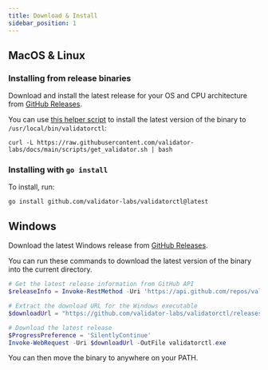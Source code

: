 ```yaml
---
title: Download & Install
sidebar_position: 1
---
```


## MacOS & Linux

### Installing from release binaries

Download and install the latest release for your OS and CPU architecture from [GitHub Releases](https://github.com/validator-labs/validatorctl/releases).

You can use [this helper script](https://raw.githubusercontent.com/validator-labs/docs/main/scripts/get_validator.sh) to install the latest version of the binary to `/usr/local/bin/validatorctl`:

```shell
curl -L https://raw.githubusercontent.com/validator-labs/docs/main/scripts/get_validator.sh | bash
```

### Installing with `go install`

To install, run:

```shell
go install github.com/validator-labs/validatorctl@latest
```

## Windows

Download the latest Windows release from [GitHub Releases](https://github.com/validator-labs/validatorctl/releases/latest).

You can run these commands to download the latest version of the binary into the current directory.

```powershell
# Get the latest release information from GitHub API
$releaseInfo = Invoke-RestMethod -Uri 'https://api.github.com/repos/validator-labs/validatorctl/releases/latest'

# Extract the download URL for the Windows executable
$downloadUrl = "https://github.com/validator-labs/validatorctl/releases/download/$($releaseInfo.tag_name)/validator-windows-amd64"

# Download the latest release
$ProgressPreference = 'SilentlyContinue'
Invoke-WebRequest -Uri $downloadUrl -OutFile validatorctl.exe
```

You can then move the binary to anywhere on your PATH.
